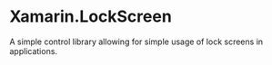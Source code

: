 Xamarin.LockScreen
==================

A simple control library allowing for simple usage of lock screens in applications. 
